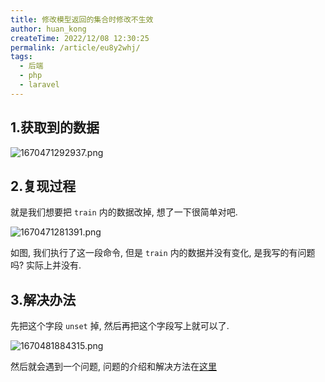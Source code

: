 ```yaml
---
title: 修改模型返回的集合时修改不生效
author: huan_kong
createTime: 2022/12/08 12:30:25
permalink: /article/eu8y2whj/
tags:
  - 后端
  - php
  - laravel
---
```


## 1.获取到的数据

![1670471292937.png](https://img.huankong.top/i/2022/12/08/63915e80743d6.png)

## 2.复现过程

就是我们想要把 `train` 内的数据改掉, 想了一下很简单对吧.

![1670471281391.png](https://img.huankong.top/i/2022/12/08/63915e796c46d.png)

如图, 我们执行了这一段命令, 但是 `train` 内的数据并没有变化, 是我写的有问题吗? 实际上并没有.

## 3.解决办法

先把这个字段 `unset` 掉, 然后再把这个字段写上就可以了.

![1670481884315.png](https://img.huankong.top/i/2022/12/08/639187dfeafda.png)

然后就会遇到一个问题, 问题的介绍和解决方法在[这里](./模型查询时使用filter时遇到的小问题.md)
